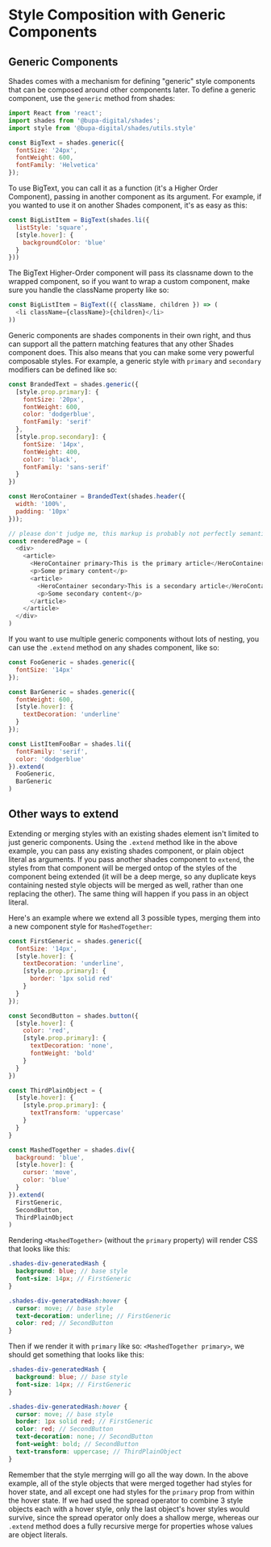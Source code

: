 # Style Composition with Generic Components

## Generic Components

Shades comes with a mechanism for defining "generic" style components that can be composed around other components later.  To define a generic component, use the `generic` method from shades:

```js
import React from 'react';
import shades from '@bupa-digital/shades';
import style from '@bupa-digital/shades/utils.style'

const BigText = shades.generic({
  fontSize: '24px',
  fontWeight: 600,
  fontFamily: 'Helvetica'
});
```

To use BigText, you can call it as a function (it's a Higher Order Component), passing in another component as its argument.  For example, if you wanted to use it on another Shades component, it's as easy as this:

```js
const BigListItem = BigText(shades.li({
  listStyle: 'square',
  [style.hover]: {
    backgroundColor: 'blue'
  }
}))
```

The BigText Higher-Order component will pass its classname down to the wrapped component, so if you want to wrap a custom component, make sure you handle the className property like so:

```js
const BigListItem = BigText(({ className, children }) => (
  <li className={className}>{children}</li>
))
```

Generic components are shades components in their own right, and thus can support all the pattern matching features that any other Shades component does.  This also means that you can make some very powerful composable styles.  For example, a generic style with `primary` and `secondary` modifiers can be defined like so:

```js
const BrandedText = shades.generic({
  [style.prop.primary]: {
    fontSize: '20px',
    fontWeight: 600,
    color: 'dodgerblue',
    fontFamily: 'serif'
  },
  [style.prop.secondary]: {
    fontSize: '14px',
    fontWeight: 400,
    color: 'black',
    fontFamily: 'sans-serif'
  }
})

const HeroContainer = BrandedText(shades.header({
  width: '100%',
  padding: '10px'
}));

// please don't judge me, this markup is probably not perfectly semantic but it's just an example
const renderedPage = (
  <div>
    <article>
      <HeroContainer primary>This is the primary article</HeroContainer>
      <p>Some primary content</p>
      <article>
        <HeroContainer secondary>This is a secondary article</HeroContainer>
        <p>Some secondary content</p>
      </article>
    </article>
  </div>
)
```

If you want to use multiple generic components without lots of nesting, you can use the `.extend` method on any shades component, like so:

```js
const FooGeneric = shades.generic({
  fontSize: '14px'
});

const BarGeneric = shades.generic({
  fontWeight: 600,
  [style.hover]: {
    textDecoration: 'underline'
  }
});

const ListItemFooBar = shades.li({
  fontFamily: 'serif',
  color: 'dodgerblue'
}).extend(
  FooGeneric,
  BarGeneric
)
```

## Other ways to extend

Extending or merging styles with an existing shades element isn't limited to just generic components.  Using the `.extend` method like in the above example, you can pass any existing shades component, or plain object literal as arguments.  If you pass another shades component to `extend`, the styles from that component will be merged ontop of the styles of the component being extended (it will be a deep merge, so any duplicate keys containing nested style objects will be merged as well, rather than one replacing the other).  The same thing will happen if you pass in an object literal.

Here's an example where we extend all 3 possible types, merging them into a new component style for `MashedTogether`:

```js
const FirstGeneric = shades.generic({
  fontSize: '14px',
  [style.hover]: {
    textDecoration: 'underline',
    [style.prop.primary]: {
      border: '1px solid red'
    }
  }
});

const SecondButton = shades.button({
  [style.hover]: {
    color: 'red',
    [style.prop.primary]: {
      textDecoration: 'none',
      fontWeight: 'bold'
    }
  }
})

const ThirdPlainObject = {
  [style.hover]: {
    [style.prop.primary]: {
      textTransform: 'uppercase'
    }
  }
}

const MashedTogether = shades.div({
  background: 'blue',
  [style.hover]: {
    cursor: 'move',
    color: 'blue'
  }
}).extend(
  FirstGeneric,
  SecondButton,
  ThirdPlainObject
)
```

Rendering `<MashedTogether>` (without the `primary` property) will render CSS that looks like this:

```scss
.shades-div-generatedHash {
  background: blue; // base style
  font-size: 14px; // FirstGeneric
}

.shades-div-generatedHash:hover {
  cursor: move; // base style
  text-decoration: underline; // FirstGeneric
  color: red; // SecondButton
}
```

Then if we render it with `primary` like so: `<MashedTogether primary>`, we should get something that looks like this:

```scss
.shades-div-generatedHash {
  background: blue; // base style
  font-size: 14px; // FirstGeneric
}

.shades-div-generatedHash:hover {
  cursor: move; // base style
  border: 1px solid red; // FirstGeneric
  color: red; // SecondButton
  text-decoration: none; // SecondButton
  font-weight: bold; // SecondButton
  text-transform: uppercase; // ThirdPlainObject
}
```

Remember that the style merrging will go all the way down.  In the above example, all of the style objects that were merged together had styles for hover state, and all except one had styles for the `primary` prop from within the hover state.  If we had used the spread operator to combine 3 style objects each with a hover style, only the last object's hover styles would survive, since the spread operator only does a shallow merge, whereas our `.extend` method does a fully recursive merge for properties whose values are object literals.
